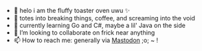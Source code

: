 - 👋 helo i am the fluffy toaster oven uwu ✨
- 👀 totes into breaking things, coffee, and screaming into the void
- 🌱 currently learning Go and C#, maybe a lil' Java on the side
- 💞️ I’m looking to collaborate on frick near anything
- 📫 How to reach me: generally via [Mastodon](https://tech.lgbt/@solarmerps) ;o; ~ !

<!---
SolarMerps/SolarMerps is a ✨ special ✨ repository because its `README.md` (this file) appears on your GitHub profile.
You can click the Preview link to take a look at your changes.
--->
